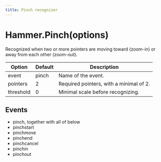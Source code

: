 ```yaml
---
title: Pinch recognizer
---
```


# Hammer.Pinch(options)
Recognized when two or more pointers are moving toward (zoom-in) or away from each other (zoom-out).

| Option    | Default  | Description       |
| -----------|----------|-------------------|
| event     | pinch    | Name of the event. |
| pointers  | 2        | Required pointers, with a minimal of 2. |
| threshold | 0        | Minimal scale before recognizing. |

## Events
- pinch, together with all of below
- pinchstart
- pinchmove
- pinchend
- pinchcancel
- pinchin
- pinchout

